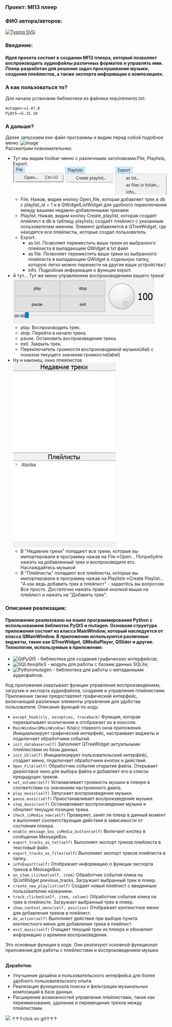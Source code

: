 ### Проект: МП3 плеер
### ФИО автора/авторов: 
[![Typing SVG](https://readme-typing-svg.herokuapp.com?color=%2336BCF7&lines=Хайруллин+Азат)](https://git.io/typing-svg)
### Введение: 
#### Идея проекта состоит в создании МП3 плеера, который позволяет воспроизводить аудиофайлы различных форматов и управлять ими. Плеер разработан для решения задач прослушивания музыки, создания плейлистов, а также экспорта информации о композициях.
### А как пользоваться то?
Для начала установим библиотеки из файлика requirements.txt:
```
mutagen~=1.47.0
PyQt5~=5.15.10
```
### А дальше?
Далее запускаем exe-файл программы и видим перед собой подобное меню:
![image](https://github.com/Azatish/Finally/assets/113846311/a14547d8-58ab-4834-b942-6f2a9db775a6)
<br>Рассмотрим повнимательнее:</br>
* Тут мы видим toolbar-меню с различными заголовками:File, Playlists, Export.
![image](https://github.com/Azatish/Finally/blob/0c452fe8f7f6eff5c19c8d7fdda52570f1d340f9/image_explanations/toolbar.png)
    + File. Нажав, видим кнопку Open_file, которая добавляет трек в db с playlist_id = 1 и в QWidgetListWidget для удобного переключения между вашими недавно-добавленными треками
    + Playlist. Нажав, видим кнопку Create_playlist, которая создает плейлист в db в таблицу playlists; создаёт плейлист с указанным пользователем именем. Элемент добавляется в QTreeWidget, где находятся все плейлисты, которые создал пользователь
    + Export.
        - as txt. Позволяет переместить ваши треки из выбранного плейлиста в выпадающем QWidget в txt файл
        - as file. Позволяет переместить ваши треки из выбранного плейлиста в выпадающем QWidget в отдельную папку, которую легко можно перенести на другие ваши устройства:)
        - info. Подробная информация о функции export.
* А тут... Тут же меню управлением воспроизведением вашего трека!
  <br>![image](https://github.com/Azatish/Finally/blob/0c452fe8f7f6eff5c19c8d7fdda52570f1d340f9/image_explanations/play_pause_etc.png)</br>
    + play. Воспроизводить трек.
    + stop. Перейти в начало трека.
    + pause. Остановить воспроизведение трека.
    + exit. Закрыть трек.
    + Переключатель громкости воспроизводимой музыки(dial) с показом текущего значения громкости(label)
* Ну и наконец: окно плейлистов.
  <br>![image](https://github.com/Azatish/Finally/blob/0c452fe8f7f6eff5c19c8d7fdda52570f1d340f9/image_explanations/playlists.png)</br>
    + В "Недавние треки" попадают все треки, которые вы импортировали в программу нажав на File->Open... Попробуйте нажать на добавленный трек и воспроизведите его. Наслаждайтесь музыкой
    + В "Плейлисты" попадают все плейлисты, которые вы импортировали в программу нажав на Playlists->Create Playlist... "А как ведь добавить трек в плейлист" -  задаетёсь вы вопросом. Все просто. Достаточно нажать правой кнопкой мыши на плейлист и нажать на "Добавить трек".

### **Описание реализации:**
#### Приложение реализовано на языке программирования Python с использованием библиотек PyQt5 и mutagen. Основная структура приложения состоит из класса MainWindow, который наследуется от класса QMainWindow. В приложении используются различные виджеты, такие как QTreeWidget, QMediaPlayer, QSlider и другие. Технологии, используемые в приложении:
* ![Qt](https://img.shields.io/badge/Qt-%23217346.svg?style=for-the-badge&logo=Qt&logoColor=white)PyQt5 - библиотека для создания графических интерфейсов;
* ![SQLite](https://img.shields.io/badge/sqlite-%2307405e.svg?style=for-the-badge&logo=sqlite&logoColor=white)sqlite3 - модуль для работы с базами данных SQLite;
* ![Python](https://img.shields.io/badge/python-3670A0?style=for-the-badge&logo=python&logoColor=ffdd54)mutagen - библиотека для работы с метаданными аудиофайлов.

Код приложения охватывает функции управления воспроизведением, загрузки и экспорта аудиофайлов, создания и управления плейлистами. Приложение также предоставляет графический интерфейс, включающий различные элементы управления для удобства пользователя.
Описание функций по коду:
* ```except_hook(cls, exception, traceback)``` Функция, которая перехватывает исключения и отображает их в консоли.
* ```MainWindow(QMainWindow)``` Класс главного окна приложения. Инициализирует графический интерфейс, настраивает виджеты и подключает обработчики событий.
* ```init_database(self)``` Заполняет QTreeWidget актуальными плейлистами из базы данных.
* ```init_UI(self)``` Инициализирует пользовательский интерфейс, создает меню, подключает обработчики кнопок и действий.
* ```Open_File(self)``` Обработчик события открытия файла. Открывает диалоговое окно для выбора файла и добавляет его в список предыдущих треков.
* ```set_volume(self)``` Устанавливает громкость музыки в плеере в соответствии со значением настроенного диала.
* ```play_music(self)``` Запускает воспроизведение музыки.
* ```pause_music(self)``` Приостанавливает воспроизведение музыки.
* ```stop_music(self)``` Останавливает воспроизведение музыки и обнуляет текущую позицию трека.
* ```check_isMedia_now(self)``` Проверяет, занят ли плеер в данный момент и выполняет соответствующие действия в зависимости от состояния плеера.
* ```enable_message_box_isMedia_button(self)``` Включает кнопку в сообщении MessageBox.
* ```export_tracks_as_txt(self)``` Выполняет экспорт треков плейлиста в текстовый файл.
* ```export_tracks_as_files(self)``` Выполняет экспорт треков плейлиста в папку.
* ```infoExport(self)``` Отображает информацию о функции экспорта треков в MessageBox.
* ```on_item_clicked(self, item)``` Обработчик события клика на QListWidget previous_tracks. Загружает выбранный трек в плеер.
* ```create_new_playlist(self)``` Создает новый плейлист с введенным пользователем названием.
* ```track_clicked(self, item, column)``` Обработчик события клика на трек в плейлисте. Загружает выбранный трек в плеер.
* ```show_context_menu(self, position)``` Отображает контекстное меню для добавления треков в плейлист.
* ```do_action(self)``` Выполняет действие при выборе пункта контекстного меню для добавления трека в плейлист.
* ```exit_music(self)``` Очищает текущий трек из плеера и обновляет информацию о времени воспроизведения.

Это основные функции в коде. Они реализуют основной функционал приложения для работы с плейлистами и воспроизведением музыки

<br> **Доработки:** <br/>
* Улучшение дизайна и пользовательского интерфейса для более удобного пользовательского опыта.
* Реализация функционала поиска и фильтрации музыкальных композиций в базе данных.
* Расширение возможностей управления плейлистами, такие как переименование, удаление и перемещение треков между плейлистами.

<img src="https://media.giphy.com/media/tqfS3mgQU28ko/giphy.gif" width="350"/>
↑↑↑click on gif↑↑↑
